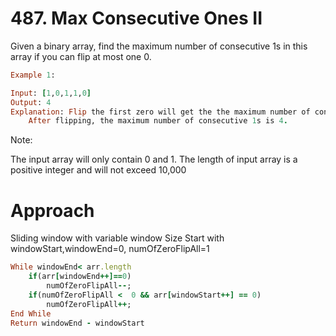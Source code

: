 # 487. Max Consecutive Ones II
Given a binary array, find the maximum number of consecutive 1s in this array if you can flip at most one 0.

```rb
Example 1:

Input: [1,0,1,1,0]
Output: 4
Explanation: Flip the first zero will get the the maximum number of consecutive 1s.
    After flipping, the maximum number of consecutive 1s is 4.

```

Note:

The input array will only contain 0 and 1.
The length of input array is a positive integer and will not exceed 10,000

# Approach 
Sliding window with variable window Size
Start with windowStart,windowEnd=0, numOfZeroFlipAll=1

```rb
While windowEnd< arr.length 
    if(arr[windowEnd++]==0)
        numOfZeroFlipAll--;
    if(numOfZeroFlipAll <  0 && arr[windowStart++] == 0)
        numOfZeroFlipAll++;
End While
Return windowEnd - windowStart
```